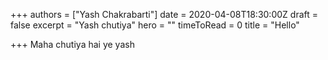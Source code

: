 +++
authors = ["Yash Chakrabarti"]
date = 2020-04-08T18:30:00Z
draft = false
excerpt = "Yash chutiya"
hero = ""
timeToRead = 0
title = "Hello"

+++
Maha chutiya hai ye yash